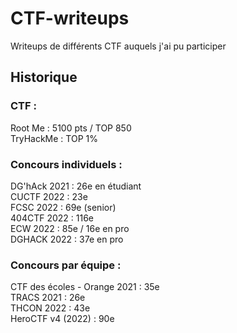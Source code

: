 # CTF-writeups
Writeups de différents CTF auquels j'ai pu participer

## Historique
### CTF :
Root Me : 5100 pts / TOP 850\
TryHackMe : TOP 1%

### Concours individuels : 
DG'hAck 2021 : 26e en étudiant\
CUCTF 2022 : 23e\
FCSC 2022 : 69e (senior)\
404CTF 2022 : 116e\
ECW 2022 : 85e / 16e en pro\
DGHACK 2022 : 37e en pro

### Concours par équipe :
CTF des écoles - Orange 2021 : 35e\
TRACS 2021 : 26e\
THCON 2022 : 43e\
HeroCTF v4 (2022) : 90e
